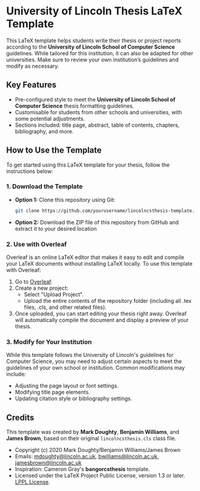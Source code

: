 # University of Lincoln Thesis LaTeX Template

This LaTeX template helps students write their thesis or project reports according to the **University of Lincoln School of Computer Science** guidelines. While tailored for this institution, it can also be adapted for other universities. Make sure to review your own institution’s guidelines and modify as necessary.

## Key Features

- Pre-configured style to meet the **University of Lincoln School of Computer Science** thesis formatting guidelines.
- Customisable for students from other schools and universities, with some potential adjustments.
- Sections included: title page, abstract, table of contents, chapters, bibliography, and more.

## How to Use the Template

To get started using this LaTeX template for your thesis, follow the instructions below:

### 1. Download the Template

- **Option 1:** Clone this repository using Git:
  ```bash
  git clone https://github.com/yourusername/lincolncsthesis-template.git
  ```
- **Option 2:** Download the ZIP file of this repository from GitHub and extract it to your desired location

### 2. Use with Overleaf

Overleaf is an online LaTeX editor that makes it easy to edit and compile your LaTeX documents without installing LaTeX locally. To use this template with Overleaf:

1. Go to [Overleaf](https://www.overleaf.com).
2. Create a new project:
    - Select "Upload Project".
    - Upload the entire contents of the repository folder (including all .tex files, .cls, and other related files).
3. Once uploaded, you can start editing your thesis right away. Overleaf will automatically compile the document and display a preview of your thesis.

### 3. Modify for Your Institution

While this template follows the University of Lincoln's guidelines for Computer Science, you may need to adjust certain aspects to meet the guidelines of your own school or institution. Common modifications may include:

- Adjusting the page layout or font settings.
- Modifying title page elements.
- Updating citation style or bibliography settings.

## Credits

This template was created by **Mark Doughty**, **Benjamin Williams**, and **James Brown**, based on their original `lincolncsthesis.cls` class file.

- Copyright (c) 2020 Mark Doughty/Benjamin Williams/James Brown
- Emails: <mdoughty@lincoln.ac.uk>, <bwilliams@lincoln.ac.uk>, <jamesbrown@lincoln.ac.uk>
- Inspiration: Cameron Gray's **bangorcsthesis** template.
- Licensed under the LaTeX Project Public License, version 1.3 or later. [LPPL License](http://www.latex-project.org/lppl.txt).
